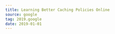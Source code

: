 ```yaml
---
title: Learning Better Caching Policies Online
source: google
tag: 2019.google
date: 2019-01-01
---
```


